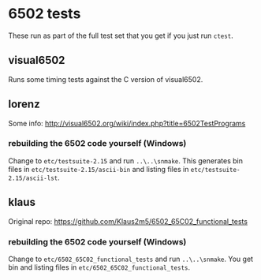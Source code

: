 # 6502 tests

These run as part of the full test set that you get if you just run
`ctest`.

## visual6502

Runs some timing tests against the C version of visual6502.

## lorenz ##

Some info: http://visual6502.org/wiki/index.php?title=6502TestPrograms

### rebuilding the 6502 code yourself (Windows) ###

Change to `etc/testsuite-2.15` and run `..\..\snmake`. This generates
bin files in `etc/testsuite-2.15/ascii-bin` and listing files in
`etc/testsuite-2.15/ascii-lst`.

## klaus ##

Original repo: https://github.com/Klaus2m5/6502_65C02_functional_tests

### rebuilding the 6502 code yourself (Windows) ###

Change to `etc/6502_65C02_functional_tests` and run `..\..\snmake`.
You get bin and listing files in `etc/6502_65C02_functional_tests`.
